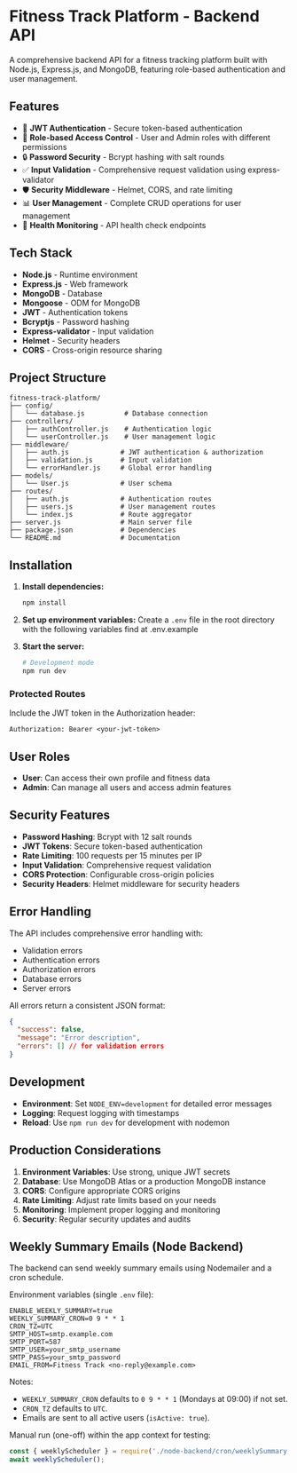 # Fitness Track Platform - Backend API

A comprehensive backend API for a fitness tracking platform built with Node.js, Express.js, and MongoDB, featuring role-based authentication and user management.

## Features

- 🔐 **JWT Authentication** - Secure token-based authentication
- 👥 **Role-based Access Control** - User and Admin roles with different permissions
- 🔒 **Password Security** - Bcrypt hashing with salt rounds
- ✅ **Input Validation** - Comprehensive request validation using express-validator
- 🛡️ **Security Middleware** - Helmet, CORS, and rate limiting
- 📊 **User Management** - Complete CRUD operations for user management
- 🏥 **Health Monitoring** - API health check endpoints

## Tech Stack

- **Node.js** - Runtime environment
- **Express.js** - Web framework
- **MongoDB** - Database
- **Mongoose** - ODM for MongoDB
- **JWT** - Authentication tokens
- **Bcryptjs** - Password hashing
- **Express-validator** - Input validation
- **Helmet** - Security headers
- **CORS** - Cross-origin resource sharing

## Project Structure

```
fitness-track-platform/
├── config/
│   └── database.js          # Database connection
├── controllers/
│   ├── authController.js    # Authentication logic
│   └── userController.js    # User management logic
├── middleware/
│   ├── auth.js             # JWT authentication & authorization
│   ├── validation.js       # Input validation
│   └── errorHandler.js     # Global error handling
├── models/
│   └── User.js             # User schema
├── routes/
│   ├── auth.js             # Authentication routes
│   ├── users.js            # User management routes
│   └── index.js            # Route aggregator
├── server.js               # Main server file
├── package.json            # Dependencies
└── README.md               # Documentation
```

## Installation

1. **Install dependencies:**
   ```bash
   npm install
   ```

2. **Set up environment variables:**
   Create a `.env` file in the root directory with the following variables find at .env.example 

3. **Start the server:**
   ```bash
   # Development mode
   npm run dev   
   ```

### Protected Routes
Include the JWT token in the Authorization header:
```
Authorization: Bearer <your-jwt-token>
```

## User Roles

- **User**: Can access their own profile and fitness data
- **Admin**: Can manage all users and access admin features

## Security Features

- **Password Hashing**: Bcrypt with 12 salt rounds
- **JWT Tokens**: Secure token-based authentication
- **Rate Limiting**: 100 requests per 15 minutes per IP
- **Input Validation**: Comprehensive request validation
- **CORS Protection**: Configurable cross-origin policies
- **Security Headers**: Helmet middleware for security headers

## Error Handling

The API includes comprehensive error handling with:
- Validation errors
- Authentication errors
- Authorization errors
- Database errors
- Server errors

All errors return a consistent JSON format:
```json
{
  "success": false,
  "message": "Error description",
  "errors": [] // for validation errors
}
```

## Development

- **Environment**: Set `NODE_ENV=development` for detailed error messages
- **Logging**: Request logging with timestamps
- **Reload**: Use `npm run dev` for development with nodemon

## Production Considerations

1. **Environment Variables**: Use strong, unique JWT secrets
2. **Database**: Use MongoDB Atlas or a production MongoDB instance
3. **CORS**: Configure appropriate CORS origins
4. **Rate Limiting**: Adjust rate limits based on your needs
5. **Monitoring**: Implement proper logging and monitoring
6. **Security**: Regular security updates and audits

## Weekly Summary Emails (Node Backend)

The backend can send weekly summary emails using Nodemailer and a cron schedule.

Environment variables (single `.env` file):

```
ENABLE_WEEKLY_SUMMARY=true
WEEKLY_SUMMARY_CRON=0 9 * * 1
CRON_TZ=UTC
SMTP_HOST=smtp.example.com
SMTP_PORT=587
SMTP_USER=your_smtp_username
SMTP_PASS=your_smtp_password
EMAIL_FROM=Fitness Track <no-reply@example.com>
```

Notes:
- `WEEKLY_SUMMARY_CRON` defaults to `0 9 * * 1` (Mondays at 09:00) if not set.
- `CRON_TZ` defaults to `UTC`.
- Emails are sent to all active users (`isActive: true`).

Manual run (one-off) within the app context for testing:

```js
const { weeklyScheduler } = require('./node-backend/cron/weeklySummary');
await weeklyScheduler();
```